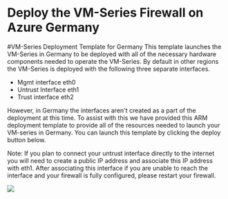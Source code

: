 # Deploy the VM-Series Firewall on Azure Germany



#VM-Series Deployment Template for Germany
This template launches the VM-Series in Germany to be deployed with all of the necessary hardware components needed to operate the VM-Series. By default in other regions the VM-Series is deployed with the following three separate interfaces. 

- Mgmt interface  eth0
- Untrust Interface eth1
- Trust interface eth2

However, in Germany the interfaces aren't created as a part of the deployment at this time. To assist with this we have provided this ARM deployment template to provide all of the resources needed to launch your VM-series in Germany. You can launch this template by clicking the deploy button below. 

Note: If you plan to connect your untrust interface directly to the internet you will need to create a public IP address and associate this IP address with eth1. After associating this interface if you are unable to reach the interface and your firewall is fully configured, please restart your firewall. 


[<img src="http://azuredeploy.net/deploybutton.png"/>](https://portal.microsoftazure.de/#create/Microsoft.Template/uri/https%3A%2F%2Fraw.githubusercontent.com%2Fjpeezus%2Fazuregermany%2Fmaster%2Fazuredeploy.json) 



